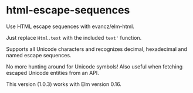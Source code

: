 # html-escape-sequences

Use HTML escape sequences with evancz/elm-html.

Just replace `Html.text` with the included `text'` function.

Supports all Unicode characters and recognizes decimal, hexadecimal and named escape sequences.

No more hunting around for Unicode symbols! Also useful when fetching escaped Unicode entities from an API.

This version (1.0.3) works with Elm version 0.16.
